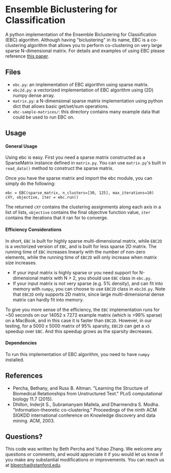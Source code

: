 Ensemble Biclustering for Classification
==============

A python implementation of the Ensemble Biclustering for Classification (EBC) algorithm. Although having "biclustering" in its name, EBC is a co-clustering algorithm that allows you to perform co-clustering on very large sparse N-dimensional matrix. For details and examples of using EBC please reference [this paper](http://www.ncbi.nlm.nih.gov/pubmed/26219079).

## Files

- `ebc.py`: an implementation of EBC algorithm using sparse matrix.
- `ebc2d.py`: a vectorized implementation of EBC algorithm using (2D) numpy dense array.
- `matrix.py`: a N-dimensional sparse matrix implementation using python dict that allows basic get/set/sum operations.
- `ebc-sample-matrices/`: this directory contains many example data that could be used to run EBC on.

## Usage

#### General Usage

Using ebc is easy. First you need a sparse matrix constructed as a SparseMatrix instance defined in `matrix.py`. You can use `matrix.py`'s built in `read_data()` method to construct the sparse matrix.

Once you have the sparse matrix and import the ebc module, you can simply do the following:

    ebc = EBC(sparse_matrix, n_clusters=[30, 125], max_iterations=10)
    cXY, objective, iter = ebc.run()

The returned `cXY` contains the clustering assignments along each axis in a list of lists, `objective` contains the final objective function value, `iter` contains the iterations that it ran for to converge.

#### Efficiency Considerations

In short, `EBC` is built for highly sparse multi-dimensional matrix, while `EBC2D` is a vectorized version of `EBC`, and is built for less sparse 2D matrix. The running time of `EBC` increases linearly with the number of non-zero elements, while the running time of `EBC2D` will only increase when matrix size increases.

- If your input matrix is highly sparse or you need support for N-dimensional matrix with N > 2, you should use `EBC` class in `ebc.py`.
- If your input matrix is not very sparse (e.g. 5% density), and can fit into memory with `numpy`, you can choose to use `EBC2D` class in `ebc2d.py`. Note that `EBC2D` only supports 2D matrix, since large multi-dimensional dense matrix can hardly fit into memory.

To give you more sense of the efficiency, the `EBC` implementation runs for ~50 seconds on our 14052 x 7272 example matrix (which is >99% sparse) on a MacBook, and in this case it is faster than `EBC2D`. However, in our testing, for a 5000 x 5000 matrix of 95% sparsity, `EBC2D` can get a `x5` speedup over `EBC`. And this speedup grows as the sparsity decreases.

#### Dependencies

To run this implementation of EBC algorithm, you need to have `numpy` installed.

## References

- Percha, Bethany, and Russ B. Altman. "Learning the Structure of Biomedical Relationships from Unstructured Text." PLoS computational biology 11.7 (2015).
- Dhillon, Inderjit S., Subramanyam Mallela, and Dharmendra S. Modha. "Information-theoretic co-clustering." Proceedings of the ninth ACM SIGKDD international conference on Knowledge discovery and data mining. ACM, 2003.

## Questions?

This code was written by Beth Percha and Yuhao Zhang. We welcome any questions or comments, and would appreciate it if you would let us know if you make any substantial modifications or improvements. You can reach us at blpercha@stanford.edu.
